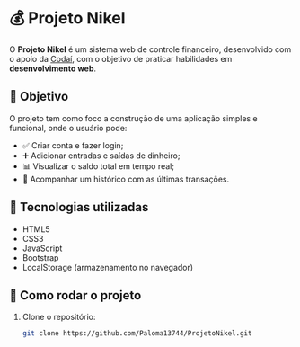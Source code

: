 # 💰 Projeto Nikel

O **Projeto Nikel** é um sistema web de controle financeiro, desenvolvido com o apoio da [Codaí](https://codai.growdev.com.br/), com o objetivo de praticar habilidades em **desenvolvimento web**.

## 🧠 Objetivo

O projeto tem como foco a construção de uma aplicação simples e funcional, onde o usuário pode:

- ✅ Criar conta e fazer login;
- ➕ Adicionar entradas e saídas de dinheiro;
- 📊 Visualizar o saldo total em tempo real;
- 🧾 Acompanhar um histórico com as últimas transações.

## 🚀 Tecnologias utilizadas

- HTML5
- CSS3
- JavaScript
- Bootstrap 
- LocalStorage (armazenamento no navegador)


## 📁 Como rodar o projeto

1. Clone o repositório:
   ```bash
   git clone https://github.com/Paloma13744/ProjetoNikel.git
